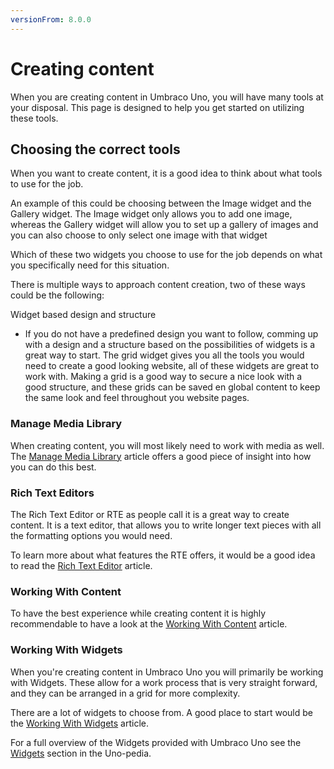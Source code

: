 ```yaml
---
versionFrom: 8.0.0
---
```


# Creating content

When you are creating content in Umbraco Uno, you will have many tools at your disposal. This page is designed to help you get started on utilizing these tools.

## Choosing the correct tools

When you want to create content, it is a good idea to think about what tools to use for the job.

An example of this could be choosing between the Image widget and the Gallery widget. The Image widget only allows you to add one image, whereas the Gallery widget will allow you to set up a gallery of images and you can also choose to only select one image with that widget

Which of these two widgets you choose to use for the job depends on what you specifically need for this situation.

There is multiple ways to approach content creation, two of these ways could be the following:

Widget based design and structure

- If you do not have a predefined design you want to follow, comming up with a design and a structure based on the possibilities of widgets is a great way to start.
The grid widget gives you all the tools you would need to create a good looking website, all of these widgets are great to work with.
Making a grid is a good way to secure a nice look with a good structure, and these grids can be saved en global content to keep the same look and feel throughout you website pages.

### Manage Media Library

When creating content, you will most likely need to work with media as well. The [Manage Media Library](Manage-Media-Library/index.md) article offers a good piece of insight into how you can do this best.

### Rich Text Editors

The Rich Text Editor or RTE as people call it is a great way to create content. It is a text editor, that allows you to write longer text pieces with all the formatting options you would need.

To learn more about what features the RTE offers, it would be a good idea to read the [Rich Text Editor](Rich-Text-Editors/index.md) article.

### Working With Content

To have the best experience while creating content it is highly recommendable to have a look at the [Working With Content](Work-With-content/index.md) article.

### Working With Widgets

When you're creating content in Umbraco Uno you will primarily be working with Widgets. These allow for a work process that is very straight forward, and they can be arranged in a grid for more complexity.

There are a lot of widgets to choose from. A good place to start would be the [Working With Widgets](Working-With-Widgets/index.md) article.

For a full overview of the Widgets provided with Umbraco Uno see the [Widgets](../Uno-pedia/Widgets/index.md) section in the Uno-pedia.
